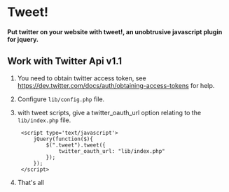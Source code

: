 # Tweet!
#### Put twitter on your website with tweet!, an unobtrusive javascript plugin for jquery.

## Work with Twitter Api v1.1

1. You need to obtain twitter access token, see https://dev.twitter.com/docs/auth/obtaining-access-tokens for help.

2. Configure `lib/config.php` file.

3. with tweet scripts, give a twitter_oauth_url option relating to the `lib/index.php` file.

        <script type='text/javascript'>
            jQuery(function($){
                $(".tweet").tweet({
                    twitter_oauth_url: "lib/index.php"
                });
            });
        </script>

4. That's all

